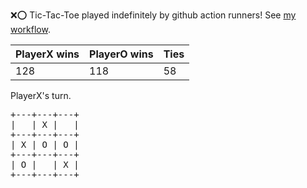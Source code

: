 :x::o: Tic-Tac-Toe played indefinitely by github action runners! See [my workflow](.github/workflows/play.yaml).

|PlayerX wins|PlayerO wins|Ties|
|-|-|-|
|128|118|58|

PlayerX's turn.

<pre>
+---+---+---+
|   | X |   |
+---+---+---+
| X | O | O |
+---+---+---+
| O |   | X |
+---+---+---+
</pre>
